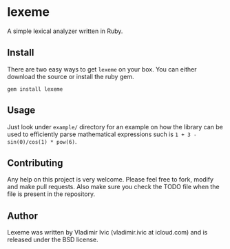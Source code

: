 lexeme
======

A simple lexical analyzer written in Ruby.

Install
-------
There are two easy ways to get `lexeme` on your box. You can either download the source or install the ruby gem. 

    gem install lexeme
  
Usage
-----
Just look under `example/` directory for an example on how the library can be used to efficiently 
parse mathematical expressions such is `1 + 3 - sin(0)/cos(1) * pow(6)`.

Contributing
------------
Any help on this project is very welcome. Please feel free to fork, modify and 
make pull requests. Also make sure you check the TODO file when the file is present in the repository. 

Author
------
Lexeme was written by Vladimir Ivic (vladimir.ivic at icloud.com) and is
released under the BSD license.
